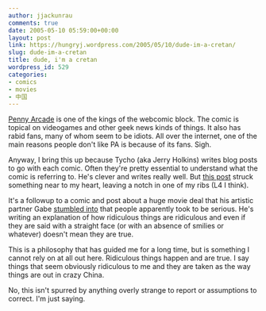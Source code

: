 ```yaml
---
author: jjackunrau
comments: true
date: 2005-05-10 05:59:00+00:00
layout: post
link: https://hungryj.wordpress.com/2005/05/10/dude-im-a-cretan/
slug: dude-im-a-cretan
title: dude, i'm a cretan
wordpress_id: 529
categories:
- comics
- movies
- 中国
---
```


[Penny Arcade](http://penny-arcade.com/view.php3) is one of the kings of the webcomic block.  The comic is topical on videogames and other geek news kinds of things.  It also has rabid fans, many of whom seem to be idiots.  All over the internet, one of the main reasons people don't like PA is because of its fans.  Sigh.  
  
Anyway, I bring this up because Tycho (aka Jerry Holkins) writes blog posts to go with each comic.  Often they're pretty essential to understand what the comic is referring to.  He's clever and writes really well.  But [this post](http://penny-arcade.com/news.php3?date=2005-05-09) struck something near to my heart, leaving a notch in one of my ribs (L4 I think).    
  
It's a followup to a comic and post about a huge movie deal that his artistic partner Gabe [stumbled into](http://penny-arcade.com/view.php3?date=2005-05-04) that people apparently took to be serious.  He's writing an explanation of how ridiculous things are ridiculous and even if they are said with a straight face (or with an absence of smilies or whatever) doesn't mean they are true.  
  
This is a philosophy that has guided me for a long time, but is something I cannot rely on at all out here.  Ridiculous things happen and are true.  I say things that seem obviously ridiculous to me and they are taken as the way things are out in crazy China.  
  
No, this isn't spurred by anything overly strange to report or assumptions to correct.  I'm just saying.
